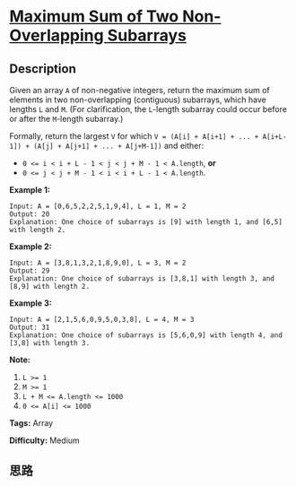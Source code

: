 # [Maximum Sum of Two Non-Overlapping Subarrays][title]

## Description

Given an array `A` of non-negative integers, return the maximum sum of
elements in two non-overlapping (contiguous) subarrays, which have lengths `L`
and `M`.  (For clarification, the `L`-length subarray could occur before or
after the `M`-length subarray.)

Formally, return the largest `V` for which `V = (A[i] + A[i+1] + ... +
A[i+L-1]) + (A[j] + A[j+1] + ... + A[j+M-1])` and either:

  * `0 <= i < i + L - 1 < j < j + M - 1 < A.length`, **or**
  * `0 <= j < j + M - 1 < i < i + L - 1 < A.length`.



**Example 1:**
            Input: A = [0,6,5,2,2,5,1,9,4], L = 1, M = 2    Output: 20    Explanation: One choice of subarrays is [9] with length 1, and [6,5] with length 2.    

**Example 2:**
            Input: A = [3,8,1,3,2,1,8,9,0], L = 3, M = 2    Output: 29    Explanation: One choice of subarrays is [3,8,1] with length 3, and [8,9] with length 2.    

**Example 3:**
            Input: A = [2,1,5,6,0,9,5,0,3,8], L = 4, M = 3    Output: 31    Explanation: One choice of subarrays is [5,6,0,9] with length 4, and [3,8] with length 3.    



**Note:**

  1. `L >= 1`
  2. `M >= 1`
  3. `L + M <= A.length <= 1000`
  4. `0 <= A[i] <= 1000`


**Tags:** Array

**Difficulty:** Medium

## 思路

[title]: https://leetcode.com/problems/maximum-sum-of-two-non-overlapping-subarrays
